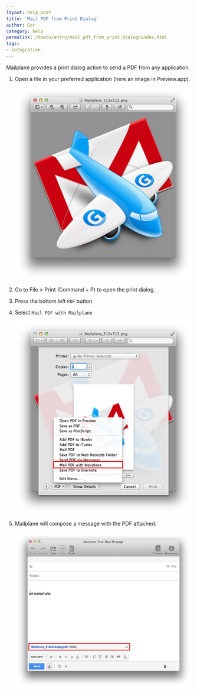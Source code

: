 ```yaml
---
layout: help_post
title: 'Mail PDF from Print Dialog'
author: Gor
category: help
permalink: /howto/entry/mail_pdf_from_print_dialog/index.html
tags:
- integration
---
```


Mailplane provides a print dialog action to send a PDF from any application.

1. Open a file in your preferred application (here an image in Preview.app).

	![screen1](/assets/howto/2013-11-14-mail_pdf_from_print_dialog/screen1.png)

2. Go to File > Print (Command + P) to open the print dialog.

3. Press the bottom left `PDF` button

4. Select `Mail PDF with Mailplane`

	![screen2](/assets/howto/2013-11-14-mail_pdf_from_print_dialog/screen2.png)

5. Mailplane will compose a message with the PDF attached.

	![screen3](/assets/howto/2013-11-14-mail_pdf_from_print_dialog/screen3.png)
